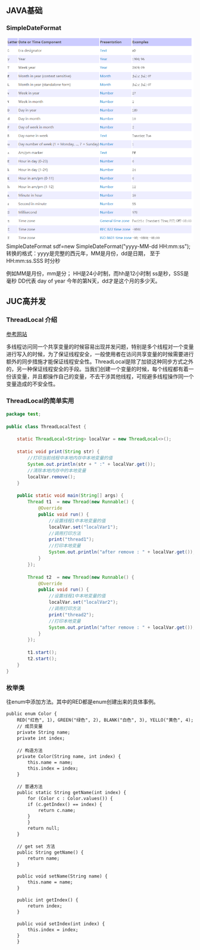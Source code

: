 ## JAVA基础
### SimpleDateFormat
![SimpleDateFormat格式](../images/image.png)
SimpleDateFormat sdf=new SimpleDateFormat("yyyy-MM-dd HH:mm:ss"); 
转换的格式：yyyy是完整的西元年，MM是月份，dd是日期， 至于HH:mm:ss.SSS 时分秒

例如MM是月份，mm是分；
HH是24小时制，而hh是12小时制 
ss是秒，SSS是毫秒
DD代表 day of year  今年的第N天，dd才是这个月的多少天。

## JUC高并发
### ThreadLocal 介绍

[参考网站](https://www.cnblogs.com/fsmly/p/11020641.html)

多线程访问同一个共享变量的时候容易出现并发问题，特别是多个线程对一个变量进行写入的时候，为了保证线程安全，一般使用者在访问共享变量的时候需要进行额外的同步措施才能保证线程安全性。ThreadLocal是除了加锁这种同步方式之外的，另一种保证线程安全的手段。当我们创建一个变量的时候，每个线程都有着一份该变量，并且都操作自己的变量，不去干涉其他线程，可规避多线程操作同一个变量造成的不安全性。

### ThreadLocal的简单实用

~~~java
package test;

public class ThreadLocalTest {

    static ThreadLocal<String> localVar = new ThreadLocal<>();

    static void print(String str) {
        //打印当前线程中本地内存中本地变量的值
        System.out.println(str + " :" + localVar.get());
        //清除本地内存中的本地变量
        localVar.remove();
    }

    public static void main(String[] args) {
        Thread t1  = new Thread(new Runnable() {
            @Override
            public void run() {
                //设置线程1中本地变量的值
                localVar.set("localVar1");
                //调用打印方法
                print("thread1");
                //打印本地变量
                System.out.println("after remove : " + localVar.get());
            }
        });

        Thread t2  = new Thread(new Runnable() {
            @Override
            public void run() {
                //设置线程1中本地变量的值
                localVar.set("localVar2");
                //调用打印方法
                print("thread2");
                //打印本地变量
                System.out.println("after remove : " + localVar.get());
            }
        });

        t1.start();
        t2.start();
    }
}
~~~
### 枚举类
往enum中添加方法。其中的RED都是enum创建出来的具体事例。
~~~
public enum Color {
    RED("红色", 1), GREEN("绿色", 2), BLANK("白色", 3), YELLO("黄色", 4);
    // 成员变量
    private String name;
    private int index;

    // 构造方法
    private Color(String name, int index) {
        this.name = name;
        this.index = index;
    }

    // 普通方法
    public static String getName(int index) {
        for (Color c : Color.values()) {
        if (c.getIndex() == index) {
            return c.name;
        }
        }
        return null;
    }

    // get set 方法
    public String getName() {
        return name;
    }

    public void setName(String name) {
        this.name = name;
    }

    public int getIndex() {
        return index;
    }

    public void setIndex(int index) {
        this.index = index;
    }
    }
~~~